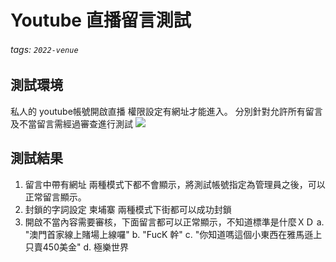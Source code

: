 # Youtube 直播留言測試
###### tags: `2022-venue`

## 測試環境
私人的 youtube帳號開啟直播
權限設定有網址才能進入。
分別針對允許所有留言及不當留言需經過審查進行測試
![](https://i.imgur.com/wiDuq8Z.png)

## 測試結果
1. 留言中帶有網址
    兩種模式下都不會顯示，將測試帳號指定為管理員之後，可以正常留言顯示。
2. 封鎖的字詞設定 柬埔寨
    兩種模式下街都可以成功封鎖
3. 開啟不當內容需要審核，下面留言都可以正常顯示，不知道標準是什麼ＸＤ
    a. "澳門首家線上賭場上線囉"
    b. "FucK 幹"
    c. "你知道嗎這個小東西在雅馬遜上只賣450美金"
    d. 極樂世界